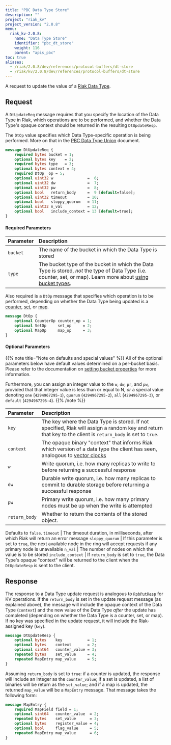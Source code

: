 ```yaml
---
title: "PBC Data Type Store"
description: ""
project: "riak_kv"
project_version: "2.0.8"
menu:
  riak_kv-2.0.8:
    name: "Data Type Store"
    identifier: "pbc_dt_store"
    weight: 116
    parent: "apis_pbc"
toc: true
aliases:
  - /riak/2.0.8/dev/references/protocol-buffers/dt-store
  - /riak/kv/2.0.8/dev/references/protocol-buffers/dt-store
---
```


A request to update the value of a [Riak Data Type](/riak/kv/2.0.8/developing/data-types).

## Request

A `DtUpdateReq` message requires that you specify the location of the
Data Type in Riak, which operations are to be performed, and whether the
Data Type's opaque context should be returned in the resulting
`DtUpdateResp`.

The `DtOp` value specifies which Data Type-specific operation is being
performed. More on that in the [PBC Data Type Union](/riak/kv/2.0.8/developing/api/protocol-buffers/dt-union) document.

```protobuf
message DtUpdateReq {
    required bytes bucket = 1;
    optional bytes key    = 2;
    required bytes type   = 3;
    optional bytes context = 4;
    required DtOp  op = 5;
    optional uint32 w               =  6;
    optional uint32 dw              =  7;
    optional uint32 pw              =  8;
    optional bool   return_body     =  9 [default=false];
    optional uint32 timeout         = 10;
    optional bool   sloppy_quorum   = 11;
    optional uint32 n_val           = 12;
    optional bool   include_context = 13 [default=true];
}
```

#### Required Parameters

Parameter | Description
:---------|:-----------
`bucket` | The name of the bucket in which the Data Type is stored
`type` | The bucket type of the bucket in which the Data Type is stored, _not_ the type of Data Type (i.e. counter, set, or map). Learn more about [using bucket types](/riak/kv/2.0.8/using/cluster-operations/bucket-types).

Also required is a `DtOp` message that specifies which operation is to
be performed, depending on whether the Data Type being updated is a
[counter](/riak/kv/2.0.8/developing/api/protocol-buffers/dt-counter-store), [set](/riak/kv/2.0.8/developing/api/protocol-buffers/dt-set-store), or [map](/riak/kv/2.0.8/developing/api/protocol-buffers/dt-map-store).

```protobuf
message DtOp {
    optional CounterOp counter_op = 1;
    optional SetOp     set_op     = 2;
    optional MapOp     map_op     = 3;
}
```

#### Optional Parameters

{{% note title="Note on defaults and special values" %}}
All of the optional parameters below have default values determined on a
per-bucket basis. Please refer to the documentation on [setting bucket properties](../set-bucket-props) for more information.

Furthermore, you can assign an integer value to the `w`, `dw`, `pr`, and
`pw`, provided that that integer value is less than or equal to N, _or_
a special value denoting `one` (`4294967295-1`), `quorum`
(`4294967295-2`), `all` (`4294967295-3`), or `default` (`4294967295-4`).
{{% /note %}}

Parameter | Description
:---------|:-----------
`key` | The key where the Data Type is stored. If not specified, Riak will assign a random key and return that key to the client is `return_body` is set to `true`.
`context` | The opaque binary "context" that informs Riak which version of a data type the client has seen, analogous to [vector clocks](/riak/kv/2.0.8/learn/glossary/#vector-clock)
`w` | Write quorum, i.e. how many replicas to write to before returning a successful response
`dw` | Durable write quorum, i.e. how many replicas to commit to durable storage before returning a successful response
`pw` | Primary write quorum, i.e. how many primary nodes must be up when the write is attempted
`return_body` | Whether to return the contents of the stored object.
Defaults to `false`.
`timeout` | The timeout duration, in milliseconds, after which Riak will return an error message
`sloppy_quorum` | If this parameter is set to `true`, the next available node in the ring will accept requests if any primary node is unavailable
`n_val` | The number of nodes on which the value is to be stored
`include_context` | If `return_body` is set to `true`, the Data Type's opaque "context" will be returned to the client when the `DtUpdateResp` is sent to the client.

## Response

The response to a Data Type update request is analogous to
[`RpbPutResp`](/riak/kv/2.0.8/developing/api/protocol-buffers/store-object) for KV operations. If the
`return_body` is set in the update request message (as explained above),
the message will include the opaque context of the Data Type (`context`)
and the new value of the Data Type _after_ the update has completed
(depending on whether the Data Type is a counter, set, or map). If no
key was specified in the update request, it will include the
Riak-assigned key (`key`).

```protobuf
message DtUpdateResp {
    optional bytes    key           = 1;
    optional bytes    context       = 2;
    optional sint64   counter_value = 3;
    repeated bytes    set_value     = 4;
    repeated MapEntry map_value     = 5;
}
```

Assuming `return_body` is set to `true`: if a counter is updated, the
response will include an integer as the `counter_value`; if a set is
updated, a list of binaries will be return as the `set_value`; and if a
map is updated, the returned `map_value` will be a `MapEntry` message.
That message takes the following form:

```protobuf
message MapEntry {
    required MapField field = 1;
    optional sint64   counter_value  = 2;
    repeated bytes    set_value      = 3;
    optional bytes    register_value = 4;
    optional bool     flag_value     = 5;
    repeated MapEntry map_value      = 6;
}
```
